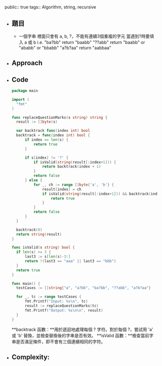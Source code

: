 public:: true
tags:: Algorithm, string, recursive

- ## 題目
	- 一個字串 裡面只會有 a, b, ?，不能有連續3個重複的字元
	  當遇到?時要填入 a 或 b
	  i.e. 
	  "ba?bb" return "baabb"
	  "??abb" return "baabb" or "ababb" or "bbabb"
	  "a?b?aa" return "aabbaa"
- ## Approach
- ## Code
  
  ```go
  package main
  
  import (
  	"fmt"
  )
  
  func replaceQuestionMarks(s string) string {
  	result := []byte(s)
  
  	var backtrack func(index int) bool
  	backtrack = func(index int) bool {
  		if index == len(s) {
  			return true
  		}
  
  		if s[index] != '?' {
  			if isValid(string(result[:index+1])) {
  				return backtrack(index + 1)
  			}
  			return false
  		} else {
  			for _, ch := range []byte{'a', 'b'} {
  				result[index] = ch
  				if isValid(string(result[:index+1])) && backtrack(index+1) {
  					return true
  				}
  			}
  			return false
  		}
  	}
  
  	backtrack(0)
  	return string(result)
  }
  
  func isValid(s string) bool {
  	if len(s) >= 3 {
  		last3 := s[len(s)-3:]
  		return !(last3 == "aaa" || last3 == "bbb")
  	}
  	return true
  }
  
  func main() {
  	testCases := []string{"a", "a?bb", "ba?bb", "??abb", "a?b?aa"}
  
  	for _, tc := range testCases {
  		fmt.Printf("Input: %s\n", tc)
  		result := replaceQuestionMarks(tc)
  		fmt.Printf("Output: %s\n\n", result)
  	}
  }
  
  ```
  **backtrack 函數：**用於遞迴地處理每個 ? 字符。對於每個 ?，嘗試用 'a' 或 'b' 替換，並檢查替換後的字串是否有效。
  **isValid 函數：**檢查當前字串是否滿足條件，即不會有三個連續相同的字符。
- ## Complexity: